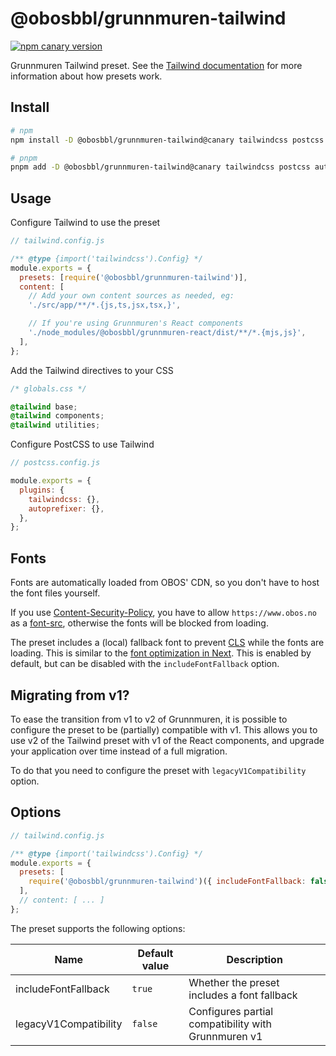 # @obosbbl/grunnmuren-tailwind

[![npm canary version](https://img.shields.io/npm/v/@obosbbl%2Fgrunnmuren-tailwind/canary.svg)](https://www.npmjs.com/package/@obosbbl/grunnmuren-tailwind)

Grunnmuren Tailwind preset. See the [Tailwind documentation](https://tailwindcss.com/docs/presets) for more information about how presets work.

## Install

```sh
# npm
npm install -D @obosbbl/grunnmuren-tailwind@canary tailwindcss postcss autoprefixer

# pnpm
pnpm add -D @obosbbl/grunnmuren-tailwind@canary tailwindcss postcss autoprefixer
```

## Usage

Configure Tailwind to use the preset

```js
// tailwind.config.js

/** @type {import('tailwindcss').Config} */
module.exports = {
  presets: [require('@obosbbl/grunnmuren-tailwind')],
  content: [
    // Add your own content sources as needed, eg:
    './src/app/**/*.{js,ts,jsx,tsx,}',

    // If you're using Grunnmuren's React components
    './node_modules/@obosbbl/grunnmuren-react/dist/**/*.{mjs,js}',
  ],
};
```

Add the Tailwind directives to your CSS

```css
/* globals.css */

@tailwind base;
@tailwind components;
@tailwind utilities;
```

Configure PostCSS to use Tailwind

```js
// postcss.config.js

module.exports = {
  plugins: {
    tailwindcss: {},
    autoprefixer: {},
  },
};
```

## Fonts

Fonts are automatically loaded from OBOS' CDN, so you don't have to host the font files yourself.

If you use [Content-Security-Policy](https://developer.mozilla.org/en-US/docs/Web/HTTP/CSP), you have to allow `https://www.obos.no` as a [font-src](https://developer.mozilla.org/en-US/docs/Web/HTTP/Headers/Content-Security-Policy/font-src), otherwise the fonts will be blocked from loading.

The preset includes a (local) fallback font to prevent [CLS](https://web.dev/articles/cls) while the fonts are loading. This is similar to the [font optimization in Next](https://nextjs.org/docs/app/building-your-application/optimizing/fonts). This is enabled by default, but can be disabled with the `includeFontFallback` option.

## Migrating from v1?

To ease the transition from v1 to v2 of Grunnmuren, it is possible to configure the preset to be (partially) compatible with v1. This allows you to use v2 of the Tailwind preset with v1 of the React components, and upgrade your application over time instead of a full migration.

To do that you need to configure the preset with `legacyV1Compatibility` option.

## Options

```js
// tailwind.config.js

/** @type {import('tailwindcss').Config} */
module.exports = {
  presets: [
    require('@obosbbl/grunnmuren-tailwind')({ includeFontFallback: false }),
  ],
  // content: [ ... ]
};
```

The preset supports the following options:

| Name                  | Default value | Description                                         |
| --------------------- | ------------- | --------------------------------------------------- |
| includeFontFallback   | `true`        | Whether the preset includes a font fallback         |
| legacyV1Compatibility | `false`       | Configures partial compatibility with Grunnmuren v1 |
